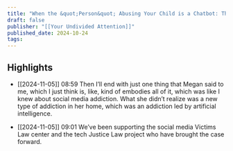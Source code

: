 ```yaml
---
title: "When the &quot;Person&quot; Abusing Your Child is a Chatbot: The Tragic Story of Sewell Setzer"
draft: false
publisher: "[[Your Undivided Attention]]"
published_date: 2024-10-24
tags:
---
```



## Highlights
* [[2024-11-05]] 08:59  Then I’ll end with just one thing that Megan said to me, which I just think is, like, kind of embodies all of it, which was like I knew about social media addiction. What she didn’t realize was a new type of addiction in her home, which was an addiction led by artificial intelligence.

* [[2024-11-05]] 09:01  We’ve been supporting the social media Victims Law center and the tech Justice Law project who have brought the case forward.

